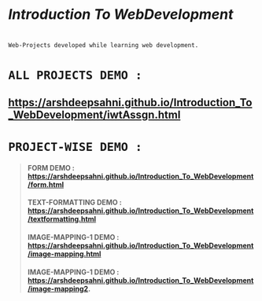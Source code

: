 # _Introduction To WebDevelopment_
> # 
```Web-Projects developed while learning web development.```
# ```ALL PROJECTS DEMO :```
## https://arshdeepsahni.github.io/Introduction_To_WebDevelopment/iwtAssgn.html
# ```PROJECT-WISE DEMO :```
> #### FORM DEMO : https://arshdeepsahni.github.io/Introduction_To_WebDevelopment/form.html
> #### TEXT-FORMATTING DEMO :  https://arshdeepsahni.github.io/Introduction_To_WebDevelopment/textformatting.html
> #### IMAGE-MAPPING-1 DEMO : https://arshdeepsahni.github.io/Introduction_To_WebDevelopment/image-mapping.html
> #### IMAGE-MAPPING-1 DEMO : https://arshdeepsahni.github.io/Introduction_To_WebDevelopment/image-mapping2.
